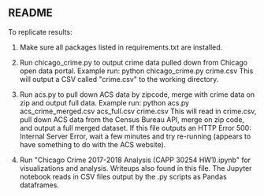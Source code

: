 ## README

To replicate results:

1. Make sure all packages listed in requirements.txt are installed.

2. Run chicago_crime.py to output crime data pulled down from Chicago open data portal.
Example run: python chicago_crime.py crime.csv
This will output a CSV called "crime.csv" to the working directory.

3. Run acs.py to pull down ACS data by zipcode, merge with crime data on zip and output full data.
Example run: python acs.py acs_crime_merged.csv acs_full.csv crime.csv
This will read in crime.csv, pull down ACS data from the Census Bureau API, merge on zip code, and output a full merged dataset.
If this file outputs an HTTP Error 500: Internal Server Error, wait a few minutes and try re-running (appears to have something to do with the ACS website).

4. Run "Chicago Crime 2017-2018 Analysis (CAPP 30254 HW1).ipynb" for visualizations and analysis. Writeups also found in this file.
The Jupyter notebook reads in CSV files output by the .py scripts as Pandas dataframes.